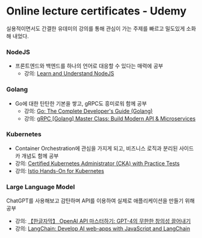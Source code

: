 # Online lecture certificates - Udemy

실용적이면서도 간결한 유데미의 강의를 통해 관심이 가는 주제를 빠르고 밀도있게 소화해 내었다. 

### NodeJS

- 프론트엔드와 백엔드를 하나의 언어로 대응할 수 있다는 매력에 공부
    - 강의: [Learn and Understand NodeJS](https://www.udemy.com/certificate/UC-MTYCILTZ/)

### Golang

- Go에 대한 탄탄한 기본을 쌓고, gRPC도 흥미로워 함께 공부
    - 강의: [Go: The Complete Developer's Guide (Golang)](https://www.udemy.com/certificate/UC-3J5WFBKU/)
    - 강의: [gRPC [Golang] Master Class: Build Modern API & Microservices](https://www.udemy.com/certificate/UC-166XA6VF/)

### Kubernetes

- Container Orchestration에 관심을 가지게 되고, 비즈니스 로직과 분리된 사이드카 개념도 함께 공부
- 강의: [Certified Kubernetes Administrator (CKA) with Practice Tests](https://kmooc.udemy.com/certificate/UC-40d303a6-c33d-4a55-a327-79af3071b88d/)
- 강의: [Istio Hands-On for Kubernetes](https://www.udemy.com/certificate/UC-a59a5323-f8b4-4cdf-8f8f-428cdbf30c50/)

### Large Language Model

ChatGPT를 사용해보고 감탄하며 API를 이용하여 실제로 애플리케이션을 만들기 위해 공부

- 강의: [【한글자막】 OpenAI API 마스터하기: GPT-4의 무한한 창의성 끌어내기](https://kmooc.udemy.com/certificate/UC-239624b8-2822-47e9-a31c-c678928c603c/)
- 강의: [LangChain: Develop AI web-apps with JavaScript and LangChain](https://kmooc.udemy.com/certificate/UC-bc925055-ff38-4091-b683-0523dd8c8aeb/)
